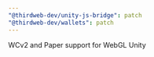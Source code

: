 ```yaml
---
"@thirdweb-dev/unity-js-bridge": patch
"@thirdweb-dev/wallets": patch
---
```


WCv2 and Paper support for WebGL Unity
